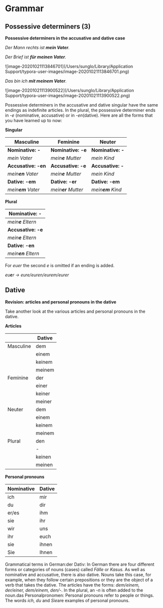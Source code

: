 # Grammar

## Possessive determiners (3)

**Possessive determiners in the accusative and dative case**

*Der Mann rechts ist **mein Vater**.*

*Der Brief ist **für meinen Vater**.*

![image-20201021113846701](/Users/sunglo/Library/Application Support/typora-user-images/image-20201021113846701.png)

*Das bin ich **mit meinem Vater**.*

![image-20201021113900522](/Users/sunglo/Library/Application Support/typora-user-images/image-20201021113900522.png)

Possessive determiners in the accusative and dative singular have the same endings as indefinite articles. In the plural, the possessive determiner ends in *-e* (nominative, accusative) or in *-en*(dative). Here are all the forms that you have learned up to now:

**Singular**

| Masculine           | Feminine            | Neuter            |
| ------------------- | ------------------- | ----------------- |
| **Nominative: -**   | **Nominative: -e**  | **Nominative: -** |
| *mein Vater*        | *mein**e** Mutter*  | *mein Kind*       |
| **Accusative: -en** | **Accusative: -e**  | **Accusative: -** |
| *mein**en** Vater*  | *mein**e** Mutter*  | *mein Kind*       |
| **Dative: -em**     | **Dative: -er**     | **Dative: -em**   |
| *mein**em** Vater*  | *mein**er** Mutter* | *mein**em** Kind* |

 

**Plural**

| **Nominative: -**   |
| ------------------- |
| *mein**e** Eltern*  |
| **Accusative: -e**  |
| *mein**e** Eltern*  |
| **Dative: -en**     |
| *mein**en** Eltern* |



For *euer* the second *e* is omitted if an ending is added.

*eu**e**r -> eure/euren/eurem/eurer*

## Dative

**Revision: articles and personal pronouns in the dative** 

Take another look at the various articles and personal pronouns in the dative.

**Articles**

|           | Dative |
| --------- | ------ |
| Masculine | dem    |
|           | einem  |
|           | keinem |
|           | meinem |
| Feminine  | der    |
|           | einer  |
|           | keiner |
|           | meiner |
| Neuter    | dem    |
|           | einem  |
|           | keinem |
|           | meinem |
| Plural    | den    |
|           | -      |
|           | keinen |
|           | meinen |

 

**Personal pronouns** 

| Nominative | Dative |
| ---------- | ------ |
| ich        | mir    |
| du         | dir    |
| er/es      | ihm    |
| sie        | ihr    |
| wir        | uns    |
| ihr        | euch   |
| sie        | ihnen  |
| Sie        | Ihnen  |

 

Grammatical terms in German:der Dativ: In German there are four different forms or categories of nouns (cases) called *Fälle* or *Kasus.* As well as nominative and accusative, there is also dative. Nouns take this case, for example, when they follow certain prepositions or they are the object of a verb that takes the dative. The articles have the forms: *dem/einem, der/einer, dem/einem, den/-*. In the plural, an *-n* is often added to the noun.das Personalpronomen: Personal pronouns refer to people or things. The words *ich,* *du* and *Sie*are examples of personal pronouns.